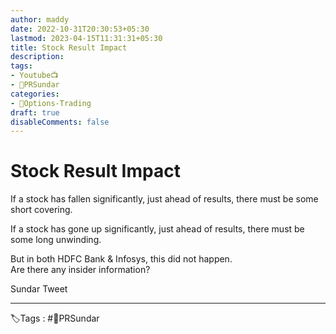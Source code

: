 ```yaml
---
author: maddy
date: 2022-10-31T20:30:53+05:30
lastmod: 2023-04-15T11:31:31+05:30
title: Stock Result Impact
description: 
tags:
- Youtube📺
- 🧔PRSundar 
categories: 
- 🤹Options-Trading
draft: true
disableComments: false
---
```

# Stock Result Impact
If a stock has fallen significantly, just ahead of results, there must be some short covering. 

If a stock has gone up significantly, just ahead of results, there must be some long unwinding.  

But in both HDFC Bank & Infosys, this did not happen.  
Are there any insider information?  
  
Sundar Tweet

---
🏷️Tags : #🧔PRSundar 


